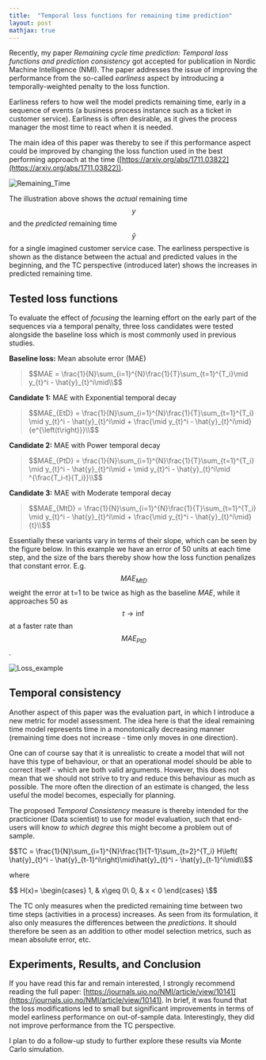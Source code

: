 ```yaml
---
title:  "Temporal loss functions for remaining time prediction"
layout: post
mathjax: true
---
```


Recently, my paper _Remaining cycle time prediction: Temporal loss functions and prediction consistency_ got accepted for publication in Nordic Machine Intelligence (NMI). The paper addresses the issue of improving the performance from the so-called _earliness_ aspect by introducing a temporally-weighted penalty to the loss function. 

Earliness refers to how well the model predicts remaining time, early in a sequence of events (a business process instance such as a ticket in customer service). Earliness is often desirable, as it gives the process manager the most time to react when it is needed.

The main idea of this paper was thereby to see if this performance aspect could be improved by changing the loss function used in the best performing approach at the time ([https://arxiv.org/abs/1711.03822](https://arxiv.org/abs/1711.03822)).

![Remaining_Time](https://mikeriess.github.io/media/remaining_time.png)

The illustration above shows the _actual_ remaining time $$y$$ and the _predicted_ remaining time $$\hat{y}$$ for a single imagined customer service case. The earliness perspective is shown as the distance between the actual and predicted values in the beginning, and the TC perspective (introduced later) shows the increases in predicted remaining time.

## Tested loss functions
To evaluate the effect of _focusing_ the learning effort on the early part of the sequences via a temporal penalty, three loss candidates were tested alongside the baseline loss which is most commonly used in previous studies. 

**Baseline loss:** Mean absolute error (MAE)

> \$$MAE = \frac{1}{N}\sum_{i=1}^{N}\frac{1}{T}\sum_{t=1}^{T_i}\mid y_{t}^i - \hat{y}_{t}^i\mid\\$$

**Candidate 1:** MAE with Exponential temporal decay

> \$$MAE_{EtD} = \frac{1}{N}\sum_{i=1}^{N}\frac{1}{T}\sum_{t=1}^{T_i} \mid y_{t}^i - \hat{y}_{t}^i\mid + \frac{\mid y_{t}^i - \hat{y}_{t}^i\mid}{e^{\left(t\right)}}\\$$

**Candidate 2:** MAE with Power temporal decay

> \$$MAE_{PtD} = \frac{1}{N}\sum_{i=1}^{N}\frac{1}{T}\sum_{t=1}^{T_i} \mid y_{t}^i - \hat{y}_{t}^i\mid + \mid y_{t}^i - \hat{y}_{t}^i\mid ^{\frac{T_i-t}{T_i}}\\$$

**Candidate 3:** MAE with Moderate temporal decay

> \$$MAE_{MtD} = \frac{1}{N}\sum_{i=1}^{N}\frac{1}{T}\sum_{t=1}^{T_i} \mid y_{t}^i - \hat{y}_{t}^i\mid + \frac{\mid y_{t}^i - \hat{y}_{t}^i\mid}{t}\\$$

Essentially these variants vary in terms of their slope, which can be seen by the figure below. In this example we have an error of 50 units at each time step, and the size of the bars thereby show how the loss function penalizes that constant error. E.g. $$MAE_{MtD}$$ weight the error at t=1 to be twice as high as the baseline $MAE$, while it approaches 50 as $$t\rightarrow\inf$$ at a faster rate than $$MAE_{PtD}$$.


![Loss_example](https://mikeriess.github.io/media/loss.png)

## Temporal consistency
Another aspect of this paper was the evaluation part, in which I introduce a new metric for model assessment. The idea here is that the ideal remaining time model represents time in a monotonically decreasing manner (remaining time does not increase - time only moves in one direction). 

One can of course say that it is unrealistic to create a model that will not have this type of behaviour, or that an operational model should be able to correct itself - which are both valid arguments. However, this does not mean that we should not strive to try and reduce this behaviour as much as possible. The more often the direction of an estimate is changed, the less useful the model becomes, especially for planning.

The proposed _Temporal Consistency_ measure is thereby intended for the practicioner (Data scientist) to use for model evaluation, such that end-users will know _to which degree_ this might become a problem out of sample.

\$$TC = \frac{1}{N}\sum_{i=1}^{N}\frac{1}{T-1}\sum_{t=2}^{T_i} H\left( \hat{y}_{t}^i - \hat{y}_{t-1}^i\right)\mid\hat{y}_{t}^i - \hat{y}_{t-1}^i\mid\\$$

where

\$$
H(x)= 
\begin{cases}
    1, &  x\geq 0\\
    0,              & x < 0
\end{cases}
\\$$

The TC only measures when the predicted remaining time between two time steps (activities in a process) increases. As seen from its formulation, it also only measures the differences between the _predictions_. It should therefore be seen as an addition to other model selection metrics, such as mean absolute error, etc.

## Experiments, Results, and Conclusion

If you have read this far and remain interested, I strongly recommend reading the full paper: [https://journals.uio.no/NMI/article/view/10141](https://journals.uio.no/NMI/article/view/10141). In brief, it was found that the loss modifications led to small but significant improvements in terms of model earliness performance on out-of-sample data. Interestingly, they did not improve performance from the TC perspective. 

I plan to do a follow-up study to further explore these results via Monte Carlo simulation.